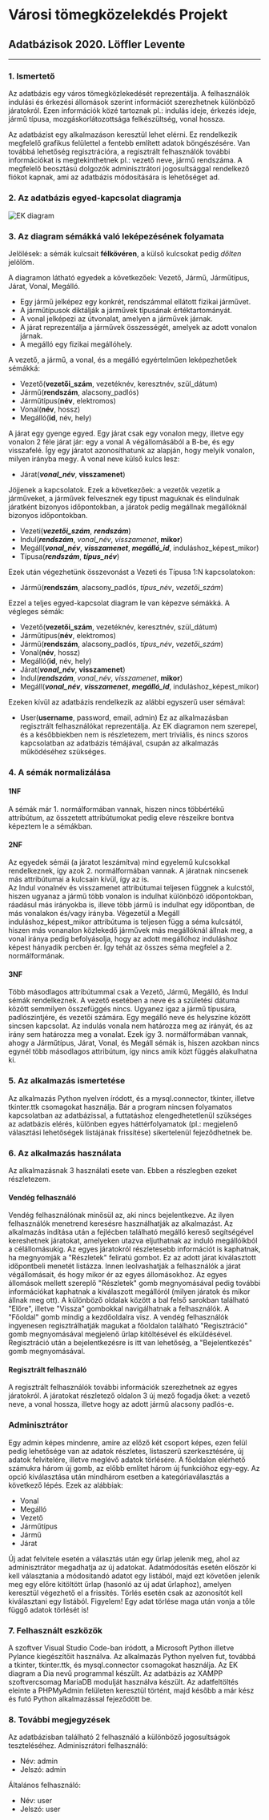 # Városi tömegközelekdés Projekt
## Adatbázisok 2020. Löffler Levente


---


### 1. **Ismertető**
Az adatbázis egy város tömegközlekedését reprezentálja.
A felhasználók indulási és érkezési állomások szerint információt szerezhetnek különböző járatokról.
Ezen információk közé tartoznak pl.: indulás ideje, érkezés ideje, jármű típusa, mozgáskorlátozottsága felkészültség, vonal hossza.

Az adatbázist egy alkalmazáson keresztül lehet elérni. Ez rendelkezik megfelelő grafikus felülettel a fentebb említett adatok böngészésére.
Van továbbá lehetőség regisztrációra, a regisztrált felhasználók további információkat is megtekinthetnek pl.: vezető neve, jármű rendszáma.
A megfelelő beosztású dolgozók adminisztrátori jogosultsággal rendelkező fiókot kapnak, ami az adatbázis módosítására is lehetőséget ad.


### 2. **Az adatbázis egyed-kapcsolat diagramja**
![EK diagram](EK.png)


### 3. **Az diagram sémákká való leképezésének folyamata**
Jelölések: a sémák kulcsait **félkövéren**, a külső kulcsokat pedig *dőlten* jelölöm.

A diagramon látható egyedek a következőek: Vezető, Jármű, Járműtípus, Járat, Vonal, Megálló.
- Egy jármű jelképez egy konkrét, rendszámmal ellátott fizikai járművet.
- A járműtípusok diktálják a járművek típusának értéktartományát.
- A vonal jelképezi az útvonalat, amelyen a járművek járnak.
- A járat reprezentálja a járművek összességét, amelyek az adott vonalon járnak.
- A megálló egy fizikai megállóhely.

A vezető, a jármű, a vonal, és a megálló egyértelműen leképezhetőek sémákká:  
- Vezető(**vezetői_szám**, vezetéknév, keresztnév, szül_dátum)
- Jármű(**rendszám**, alacsony_padlós)
- Járműtípus(**név**, elektromos)
- Vonal(**név**, hossz)
- Megálló(**id**, név, hely)

A járat egy gyenge egyed. Egy járat csak egy vonalon megy, illetve egy vonalon 2 féle járat jár: egy a vonal A végállomásából a B-be, és egy visszafelé.
Így egy járatot azonosíthatunk az alapján, hogy melyik vonalon, milyen irányba megy. A vonal neve külső kulcs lesz:  
- Járat(***vonal_név***, **visszamenet**)

Jöjjenek a kapcsolatok. Ezek a következőek: a vezetők vezetik a járműveket, a járművek felvesznek egy típust maguknak és elindulnak járatként bizonyos időpontokban, a járatok pedig megállnak megállóknál bizonyos időpontokban.  
- Vezeti(***vezetői_szám***, ***rendszám***)
- Indul(***rendszám***, *vonal_név*, *visszamenet*, **mikor**)
- Megáll(***vonal_név***, ***visszamenet***, ***megálló_id***, induláshoz_képest_mikor)
- Típusa(***rendszám***, ***típus_név***)

Ezek után végezhetünk összevonást a Vezeti és Típusa 1:N kapcsolatokon:
- Jármű(**rendszám**, alacsony_padlós, *típus_név*, *vezetői_szám*)

Ezzel a teljes egyed-kapcsolat diagram le van képezve sémákká. A végleges sémák:
- Vezető(**vezetői_szám**, vezetéknév, keresztnév, szül_dátum)
- Járműtípus(**név**, elektromos)
- Jármű(**rendszám**, alacsony_padlós, *típus_név*, *vezetői_szám*)
- Vonal(**név**, hossz)
- Megálló(**id**, név, hely)
- Járat(***vonal_név***, **visszamenet**)
- Indul(***rendszám***, *vonal_név*, *visszamenet*, **mikor**)
- Megáll(***vonal_név***, ***visszamenet***, ***megálló_id***, induláshoz_képest_mikor)

Ezeken kívül az adatbázis rendelkezik az alábbi egyszerű user sémával:
- User(**username**, password, email, admin)
Ez az alkalmazásban regisztrált felhasználókat reprezentálja. Az EK diagramon nem szerepel, és a későbbiekben nem is részletezem, mert triviális, és nincs szoros kapcsolatban az adatbázis témájával, csupán az alkalmazás működéséhez szükséges.


### 4. **A sémák normalizálása**
#### 1NF
A sémák már 1. normálformában vannak, hiszen nincs többértékű attribútum, az összetett attribútumokat pedig eleve részeikre bontva képeztem le a sémákban.

#### 2NF
Az egyedek sémái (a járatot leszámítva) mind egyelemű kulcsokkal rendelkeznek, így azok 2. normálformában vannak. A járatnak nincsenek más attribútumai a kulcsain kívül, így az is.  
Az Indul vonalnév és visszamenet attribútumai teljesen függnek a kulcstól, hiszen ugyanaz a jármű több vonalon is indulhat különböző időpontokban, ráadásul más irányokba is, illeve több jármű is indulhat egy időpontban, de más vonalakon és/vagy irányba. Végezetül a Megáll induláshoz_képest_mikor attribútuma is teljesen függ a séma kulcsától, hiszen más vonanalon közlekedő járművek más megállóknál állnak meg, a vonal iránya pedig befolyásolja, hogy az adott megállóhoz induláshoz képest hányadik percben ér. Így tehát az összes séma megfelel a 2. normálformának.

#### 3NF
Több másodlagos attribútummal csak a Vezető, Jármű, Megálló, és Indul sémák rendelkeznek. A vezető esetében a neve és a születési dátuma között semmilyen összefüggés nincs. Ugyanez igaz a jármű típusára, padlószintjére, és vezetői számára. Egy megálló neve és helyszíne között sincsen kapcsolat. Az indulás vonala nem határozza meg az irányát, és az irány sem határozza meg a vonalat. Ezek így 3. normálformában vannak, ahogy a Járműtípus, Járat, Vonal, és Megáll sémák is, hiszen azokban
nincs egynél több másodlagos attribútum, így nincs amik közt függés alakulhatna ki.


### 5. **Az alkalmazás ismertetése**
Az alkalmazás Python nyelven íródott, és a mysql.connector, tkinter, illetve tkinter.ttk csomagokat használja. Bár a program nincsen folyamatos kapcsolatban az adatbázissal, a futtatáshoz elengedhetetlenül szükséges az adatbázis elérés, különben egyes háttérfolyamatok (pl.: megjelenő választási lehetőségek listájának frissítése) sikertelenül fejeződhetnek be.


### 6. **Az alkalmazás használata**
Az alkalmazásnak 3 használati esete van. Ebben a részlegben ezeket részletezem.

#### Vendég felhasználó
Vendég felhasználónak minősül az, aki nincs bejelentkezve. Az ilyen felhasználók menetrend keresésre használhatják az alkalmazást.
Az alkalmazás indítása után a fejlécben található megálló kereső segítségével kereshetnek járatokat, amelyeken utazva eljuthatnak az induló megállóikból a célállomásukig. Az egyes járatokról részletesebb információt is kaphatnak, ha megnyomják a "Részletek" feliratú gombot. Ez az adott járat kiválasztott időpontbeli menetét listázza. Innen leolvashatják a felhasználók a járat végállomásait, és hogy mikor ér az egyes állomásokhoz. Az egyes állomások mellett szereplő "Részletek" gomb megnyomásával pedig további információkat kaphatnak a kiválaszott megállóról (milyen járatok és mikor állnak meg ott).
A különböző oldalak között a bal felső sarokban található "Előre", illetve "Vissza" gombokkal navigálhatnak a felhasználók. A "Főoldal" gomb mindig a kezdőoldalra visz.
A vendég felhasználók ingyenesen regisztrálhatják magukat a főoldalon található "Regisztráció" gomb megnyomásával megjelenő űrlap kitöltésével és elküldésével.
Regisztráció után a bejelentkezésre is itt van lehetőség, a "Bejelentkezés" gomb megnyomásával.

#### Regisztrált felhasználó
A regisztrált felhasználók további információk szerezhetnek az egyes járatokról. A járatokat részletező oldalon 3 új mező fogadja őket: a vezető neve, a vonal hossza, illetve hogy az adott jármű alacsony padlós-e.

### Adminisztrátor
Egy admin képes mindenre, amire az előző két csoport képes, ezen felül pedig lehetősége van az adatok részletes, listaszerű szerkesztésére, új adatok felvitelére, illetve meglévő adatok törlésére.
A főoldalon elérhető számukra három új gomb, az előbb említet három új funkcióhoz egy-egy. Az opció kiválasztása után mindhárom esetben a kategóriaválasztás a következő lépés. Ezek az alábbiak:
- Vonal
- Megálló
- Vezető
- Járműtípus
- Jármű
- Járat

Új adat felvitele esetén a választás után egy űrlap jelenik meg, ahol az adminisztrátor megadhatja az új adatokat.
Adatmódosítás esetén először ki kell választania a módosítandó adatot egy listából, majd ezt követően jelenik meg egy előre kitöltött űrlap (hasonló az új adat űrlaphoz), amelyen keresztül végezhető el a frissítés.
Törlés esetén csak az azonosítót kell kiválasztani egy listából. Figyelem! Egy adat törlése maga után vonja a tőle függő adatok törlését is!


### 7. **Felhasznált eszközök**
A szoftver Visual Studio Code-ban íródott, a Microsoft Python illetve Pylance kiegészítőit használva.
Az alkalmazás Python nyelven fut, továbbá a tkinter, tkinter.ttk, és mysql.connector csomagokat használja.
Az EK diagram a Dia nevű programmal készült.
Az adatbázis az XAMPP szoftvercsomag MariaDB modulját használva készült.
Az adatfeltöltés eleinte a PHPMyAdmin felületen keresztül történt, majd később a már kész és futó Python alkalmazással fejeződött be.


### 8. **További megjegyzések**
Az adatbázisban található 2 felhasználó a különböző jogosultságok teszteléséhez.
Adminiszrátori felhasználó:
- Név: admin
- Jelszó: admin

Általános felhasználó:
- Név: user
- Jelszó: user
